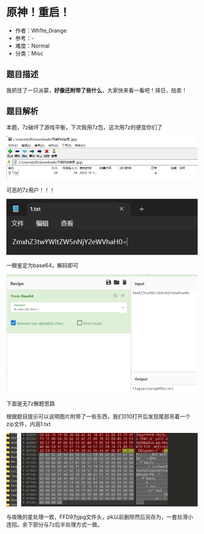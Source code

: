 # 原神！重启！

- 作者：Wh1te_0range
- 参考：-
- 难度：Normal
- 分类：Misc

## 题目描述

我抓住了一只派蒙，**好像还附带了些什么**，大家快来看一看吧！择日，拍卖！

## 题目解析

本题，7z破坏了游戏平衡，下次我用7z包，这次用7z的便宜你们了

![image-20231021211057194](writeup/images/image-20231021211057194.png)

可恶的7z用户！！！

![](writeup/images/image-20231021211118379.png)

一眼鉴定为base64，解码即可

![](writeup/images/image-20231021211202158.png)

下面是无7z解题思路

根据题目提示可以说明图片附带了一些东西，我们010打开后发现尾部吊着一个zip文件，内涵1.txt

![image-20231021211422898](writeup/images/image-20231021211422898.png)

与夜晚的星处理一致，FFD9为jpg文件头，pk以前删除然后另存为，一套丝滑小连招。余下部分与7z后半处理方式一致。
